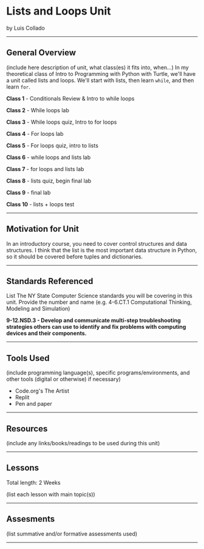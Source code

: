# Lists and Loops Unit
by Luis Collado

-----

## General Overview
(include here description of unit, what class(es) it fits into, when...)
In my theoretical class of Intro to Programming with Python with Turtle, we'll have a unit called lists and loops. We'll start with lists, then learn `while`, and then learn `for`. 

**Class 1** - Conditionals Review & Intro to while loops

**Class 2** - While loops lab

**Class 3** - While loops quiz, Intro to for loops

**Class 4** - For loops lab

**Class 5** - For loops quiz, intro to lists

**Class 6** - while loops and lists lab

**Class 7** - for loops and lists lab

**Class 8** - lists quiz, begin final lab

**Class 9** - final lab

**Class 10** - lists + loops test


---

## Motivation for Unit
In an introductory course, you need to cover control structures and data structures. I think that the list is the most important data structure in Python, so it should be covered before tuples and dictionaries. 

---

## Standards Referenced
List The NY State Computer Science standards you will be covering in this unit. Provide the number and name (e.g. 4-6.CT.1 Computational Thinking, Modeling and Simulation)

**9-12.NSD.3 - Develop and communicate multi-step troubleshooting strategies others can use to identify and fix problems with computing devices and their components.**


---

## Tools Used
(include programming language(s), specific programs/environments, and other tools (digital or otherwise) if necessary)
- Code.org's The Artist
- Replit
- Pen and paper


---

## Resources
(include any links/books/readings to be used during this unit)


---

## Lessons
Total length: 2 Weeks

(list each lesson with main topic(s))


---

## Assesments
(list summative and/or formative assessments used)

---